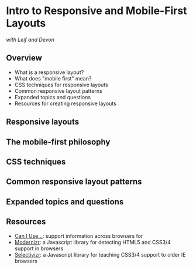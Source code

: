 # Intro to Responsive and Mobile-First Layouts

_with Leif and Devon_

## Overview

* What is a responsive layout?
* What does "mobile first" mean?
* CSS techniques for responsive layouts
* Common responsive layout patterns
* Expanded topics and questions
* Resources for creating responsive layouts

## Responsive layouts

## The mobile-first philosophy

## CSS techniques

## Common responsive layout patterns

## Expanded topics and questions

## Resources

* [Can I Use...](http://caniuse.com/): support information across browsers for 
* [Modernizr](http://modernizr.com/): a Javascript library for detecting HTML5 and CSS3/4 support in browsers
* [Selectivizr](http://selectivizr.com/): a Javascript library for teaching CSS3/4 support to older IE browsers